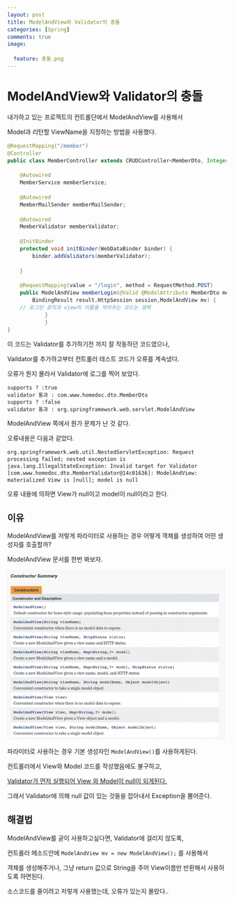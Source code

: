 ```yaml
---
layout: post
title: ModelAndView와 Validator의 충돌
categories: [Spring]
comments: true
image:

  feature: 충돌.png
---
```


# ModelAndView와 Validator의 충돌

내가하고 있는 프로젝트의 컨트롤단에서 ModelAndView를 사용해서

Model과 리턴할 ViewName을 지정하는 방법을 사용했다.

```java
@RequestMapping("/member")
@Controller
public class MemberController extends CRUDController<MemberDto, Integer,MemberService>{
	
	@Autowired
	MemberService memberService;
	
	@Autowired
	MemberMailSender memberMailSender;
	
	@Autowired
	MemberValidator memberValidator;
	
	@InitBinder
	protected void initBinder(WebDataBinder binder) {
		binder.addValidators(memberValidator);
		
	}
	
	@RequestMapping(value = "/login", method = RequestMethod.POST)
	public ModelAndView memberLogin(@Valid @ModelAttribute MemberDto memberDto,
		BindingResult result,HttpSession session,ModelAndView mv) {
	// 로그인 로직과 view의 이름을 적어주는 코드는 생략
    		}
			}	
}
```

이 코드는 Validator를 추가하기전 까지 잘 작동하던 코드였으나,

Vaildator를 추가하고부터 컨트롤러 테스트 코드가 오류를 계속냈다.

오류가 뭔지 몰라서 Validator에 로그를 찍어 보았다.

```
supports ? :true
validator 통과 : com.www.homedoc.dto.MemberDto
supports ? :false
validator 통과 : org.springframework.web.servlet.ModelAndView
```

ModelAndView 쪽에서 뭔가 문제가 난 것 같다.

오류내용은 다음과 같았다.

```
org.springframework.web.util.NestedServletException: Request processing failed; nested exception is java.lang.IllegalStateException: Invalid target for Validator [com.www.homedoc.dto.MemberValidator@14c01636]: ModelAndView: materialized View is [null]; model is null
```

오류 내용에 의하면 View가 null이고 model이 null이라고 한다.

## 이유

ModelAndView를 저렇게 파라미터로 사용하는 경우 어떻게 객체를 생성하여 어떤 생성자를 호출할까?

ModelAndView 문서를 한번 봐보자.

![image](https://github.com/DaeAkin/DaeAkin.github.io/blob/master/img/blog/mv/image1.png?raw=true)

파라미터로 사용하는 경우 기본 생성자인 `ModelAndView()`를 사용하게된다.

컨트롤러에서 View와 Model 코드를 작성했음에도 불구하고,

<u>Validator가 먼저 실행되어 View 와 Model이 null이 되게된다.</u>

그래서 Validator에 의해 null 값이 있는 것들을 잡아내서 Exception을 뿜어준다.

## 해결법

ModelAndView를 굳이 사용하고싶다면, Validator에 걸리지 않도록,

컨트롤러 메소드안에 `ModelAndView mv = new ModelAndView();` 를 사용해서

객체를 생성해주거나, 그냥 return 값으로 String을 주어 View이름만 반환해서 사용하도록 하면된다.



소스코드를 줄이려고 저렇게 사용했는데, 오류가 있는지 몰랐다..

